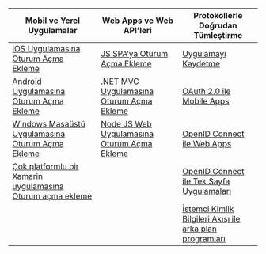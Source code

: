 | Mobil ve Yerel Uygulamalar | Web Apps ve Web API'leri | Protokollerle Doğrudan Tümleştirme |
| --- | --- | --- |
| [iOS Uygulamasına Oturum Açma Ekleme](../articles/active-directory/develop/GuidedSetups/active-directory-ios.md) | [JS SPA’ya Oturum Açma Ekleme](../articles/active-directory/develop/GuidedSetups/active-directory-javascriptspa.md) |[Uygulamayı Kaydetme](../articles/active-directory/develop/active-directory-v2-app-registration.md) | 
| [Android Uygulamasına Oturum Açma Ekleme](../articles/active-directory/develop/guidedsetups/active-directory-mobileanddesktopapp-android-intro.md) | [.NET MVC Uygulamasına Oturum Açma Ekleme](../articles/active-directory/develop/guidedsetups/active-directory-serversidewebapp-aspnetwebappowin-intro.md) |[OAuth 2.0 ile Mobile Apps](../articles/active-directory/develop/active-directory-v2-protocols-oauth-code.md) |
| [Windows Masaüstü Uygulamasına Oturum Açma Ekleme](../articles/active-directory/develop/guidedsetups/active-directory-mobileanddesktopapp-windowsdesktop-intro.md) |[Node JS Web Uygulamasına Oturum Açma Ekleme](../articles/active-directory/develop/active-directory-v2-devquickstarts-node-web.md) |[OpenID Connect ile Web Apps](../articles/active-directory/develop/active-directory-v2-protocols-oidc.md) |
| [Çok platformlu bir Xamarin uygulamasına Oturum açma ekleme](https://github.com/Azure-Samples/active-directory-xamarin-native-v2)|  |[OpenID Connect ile Tek Sayfa Uygulamaları](../articles/active-directory/develop/active-directory-v2-protocols-implicit.md) |
|  |  | [İstemci Kimlik Bilgileri Akışı ile arka plan programları](../articles/active-directory/develop/active-directory-v2-protocols-oauth-client-creds.md) |
